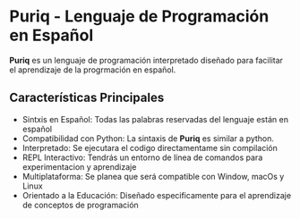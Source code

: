 # Puriq - Lenguaje de Programación en Español

**Puriq** es un lenguaje de programación interpretado diseñado para facilitar el 
aprendizaje de la progrmación en español.

## Características Principales

- Sintxis en Español: Todas las palabras reservadas del lenguaje están en español
- Compatibilidad con Python: La sintaxis de **Puriq** es similar a python.
- Interpretado: Se ejecutara el codigo  directamentame sin compilación
- REPL Interactivo: Tendrás un entorno de línea de comandos para experimentacion y aprendizaje
- Multiplataforma: Se planea que será compatible con Window, macOs y Linux
- Orientado a la Educación: Diseñado especificamente para el aprendizaje de
conceptos de programación
